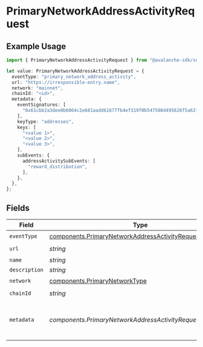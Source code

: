 # PrimaryNetworkAddressActivityRequest

## Example Usage

```typescript
import { PrimaryNetworkAddressActivityRequest } from "@avalanche-sdk/sdk/models/components";

let value: PrimaryNetworkAddressActivityRequest = {
  eventType: "primary_network_address_activity",
  url: "https://irresponsible-entry.name",
  network: "mainnet",
  chainId: "<id>",
  metadata: {
    eventSignatures: [
      "0x61cbb2a3dee0b6064c2e681aadd61677fb4ef319f0b547508d495626f5a62f64",
    ],
    keyType: "addresses",
    keys: [
      "<value 1>",
      "<value 2>",
      "<value 3>",
    ],
    subEvents: {
      addressActivitySubEvents: [
        "reward_distribution",
      ],
    },
  },
};
```

## Fields

| Field                                                                                                                                | Type                                                                                                                                 | Required                                                                                                                             | Description                                                                                                                          |
| ------------------------------------------------------------------------------------------------------------------------------------ | ------------------------------------------------------------------------------------------------------------------------------------ | ------------------------------------------------------------------------------------------------------------------------------------ | ------------------------------------------------------------------------------------------------------------------------------------ |
| `eventType`                                                                                                                          | [components.PrimaryNetworkAddressActivityRequestEventType](../../models/components/primarynetworkaddressactivityrequesteventtype.md) | :heavy_check_mark:                                                                                                                   | N/A                                                                                                                                  |
| `url`                                                                                                                                | *string*                                                                                                                             | :heavy_check_mark:                                                                                                                   | N/A                                                                                                                                  |
| `name`                                                                                                                               | *string*                                                                                                                             | :heavy_minus_sign:                                                                                                                   | N/A                                                                                                                                  |
| `description`                                                                                                                        | *string*                                                                                                                             | :heavy_minus_sign:                                                                                                                   | N/A                                                                                                                                  |
| `network`                                                                                                                            | [components.PrimaryNetworkType](../../models/components/primarynetworktype.md)                                                       | :heavy_check_mark:                                                                                                                   | N/A                                                                                                                                  |
| `chainId`                                                                                                                            | *string*                                                                                                                             | :heavy_check_mark:                                                                                                                   | N/A                                                                                                                                  |
| `metadata`                                                                                                                           | *components.PrimaryNetworkAddressActivityRequestMetadata*                                                                            | :heavy_check_mark:                                                                                                                   | Metadata for platform address activity event                                                                                         |